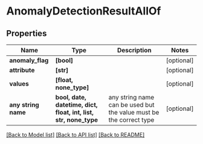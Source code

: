 # AnomalyDetectionResultAllOf


## Properties
Name | Type | Description | Notes
------------ | ------------- | ------------- | -------------
**anomaly_flag** | **[bool]** |  | [optional] 
**attribute** | **[str]** |  | [optional] 
**values** | **[float, none_type]** |  | [optional] 
**any string name** | **bool, date, datetime, dict, float, int, list, str, none_type** | any string name can be used but the value must be the correct type | [optional]

[[Back to Model list]](../README.md#documentation-for-models) [[Back to API list]](../README.md#documentation-for-api-endpoints) [[Back to README]](../README.md)


